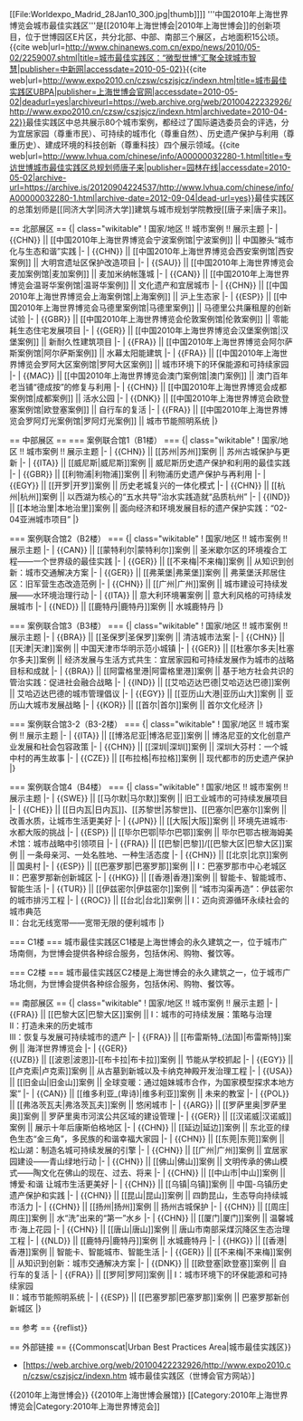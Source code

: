 [[File:Worldexpo_Madrid_28Jan10_300.jpg|thumb]]]]
'''中国2010年上海世界博览会城市最佳实践区'''是[[2010年上海世博会|2010年上海世博会]]的创新项目，位于世博园区E片区，共分北部、中部、南部三个展区，占地面积15公顷。<ref name="cn">{{cite web|url=http://www.chinanews.com.cn/expo/news/2010/05-02/2259007.shtml|title=城市最佳实践区：“微型世博”汇聚全球城市智慧|publisher=中新网|accessdate=2010-05-02}}</ref><ref name="expo">{{cite web|url=http://www.expo2010.cn/czsw/cszjsjcz/indexn.htm|title=城市最佳实践区UBPA|publisher=上海世博会官网|accessdate=2010-05-02|deadurl=yes|archiveurl=https://web.archive.org/web/20100422232926/http://www.expo2010.cn/czsw/cszjsjcz/indexn.htm|archivedate=2010-04-22}}</ref>最佳实践区中总共展示80个城市案例，都经过了国际遴选委员会的评选，分为宜居家园（尊重市民）、可持续的城市化（尊重自然）、历史遗产保护与利用（尊重历史）、建成环境的科技创新（尊重科技）四个展示领域。<ref name="expo" /><ref>{{cite web|url=http://www.lvhua.com/chinese/info/A00000032280-1.html|title=专访世博城市最佳实践区总规划师唐子来|publisher=园林在线|accessdate=2010-05-02|archive-url=https://archive.is/20120904224537/http://www.lvhua.com/chinese/info/A00000032280-1.html|archive-date=2012-09-04|dead-url=yes}}</ref>最佳实践区的总策划师是[[同济大学|同济大学]]建筑与城市规划学院教授[[唐子来|唐子来]]。<ref name="cn" />

== 北部展区 ==
{| class="wikitable"
! 国家/地区 !! 城市案例 !! 展示主题
|-
| {{CHN}} || [[中国2010年上海世界博览会宁波案例馆|宁波案例]] || 中国滕头“城市化与生态和谐”实践
|-
| {{CHN}} || [[中国2010年上海世界博览会西安案例馆|西安案例]] || 大明宫遗址区保护改造项目
|-
| {{SAU}} || [[中国2010年上海世界博览会麦加案例馆|麦加案例]] || 麦加米纳帐篷城
|-
| {{CAN}} || [[中国2010年上海世界博览会温哥华案例馆|温哥华案例]] || 文化遗产和宜居城市
|-
| {{CHN}} || [[中国2010年上海世界博览会上海案例馆|上海案例]] || 沪上生态家
|-
| {{ESP}} || [[中国2010年上海世界博览会马德里案例馆|马德里案例]] || 马德里公共廉租屋的创新试验
|-
| {{GBR}} || [[中国2010年上海世界博览会伦敦案例馆|伦敦案例]] || 零能耗生态住宅发展项目
|-
| {{GER}} || [[中国2010年上海世界博览会汉堡案例馆|汉堡案例]] || 新耐久性建筑项目
|-
| {{FRA}} || [[中国2010年上海世界博览会阿尔萨斯案例馆|阿尔萨斯案例]] || 水幕太阳能建筑
|-
| {{FRA}} || [[中国2010年上海世界博览会罗阿大区案例馆|罗阿大区案例]] || 城市环境下的环保能源和可持续家园
|-
| {{MAC}} || [[中国2010年上海世界博览会澳门案例馆|澳门案例]] || 澳门百年老当铺“德成按”的修复与利用
|-
| {{CHN}} || [[中国2010年上海世界博览会成都案例馆|成都案例]] || 活水公园
|-
| {{DNK}} || [[中国2010年上海世界博览会欧登塞案例馆|欧登塞案例]] || 自行车的复活
|-
| {{FRA}} || [[中国2010年上海世界博览会罗阿灯光案例馆|罗阿灯光案例]] || 城市节能照明系统
|}

== 中部展区 ==
=== 案例联合馆1（B1楼） ===
{| class="wikitable"
! 国家/地区 !! 城市案例 !! 展示主题
|-
| {{CHN}} || [[苏州|苏州]]案例 || 苏州古城保护与更新
|-
| {{ITA}} || [[威尼斯|威尼斯]]案例 || 威尼斯历史遗产保护和利用的最佳实践
|-
| {{GBR}} || [[利物浦|利物浦]]案例 || 利物浦历史遗产保护与再利用
|-
| {{EGY}} || [[开罗|开罗]]案例 || 历史老城复兴的一体化模式
|-
| {{CHN}} || [[杭州|杭州]]案例 || 以西湖为核心的“五水共导”治水实践造就“品质杭州”
|-
| {{IND}} || [[本地治里|本地治里]]案例 || 面向经济和环境发展目标的遗产保护实践：“02-04亚洲城市项目”
|}

=== 案例联合馆2（B2楼） ===
{| class="wikitable"
! 国家/地区 !! 城市案例 !! 展示主题
|-
| {{CAN}} || [[蒙特利尔|蒙特利尔]]案例 || 圣米歇尔区的环境複合工程——一个世界级的最佳实践
|-
| {{GER}} || [[不来梅|不来梅]]案例 || 从知识到创新：城市交通解决方案
|-
| {{GER}} || [[弗莱堡|弗莱堡]]案例 || 弗莱堡沃邦居住区：旧军营生态改造范例
|-
| {{CHN}} || [[广州|广州]]案例 || 城市建设可持续发展——水环境治理行动
|-
| {{ITA}} || 意大利环境署案例 || 意大利风格的可持续发展城市
|-
| {{NED}} || [[鹿特丹|鹿特丹]]案例 || 水城鹿特丹
|}

=== 案例联合馆3（B3楼） ===
{| class="wikitable"
! 国家/地区 !! 城市案例 !! 展示主题
|-
| {{BRA}} || [[圣保罗|圣保罗]]案例 || 清洁城市法案
|-
| {{CHN}} || [[天津|天津]]案例 || 中国天津市华明示范小城镇
|-
| {{GER}} || [[杜塞尔多夫|杜塞尔多夫]]案例 || 经济发展与生活方式共生：宜居家园和可持续发展作为城市的战略目标和成就
|-
| {{BRA}} || [[阿雷格里港|阿雷格里港]]案例 || 基于地方社会共识的管治实践：促进社会融合战略
|-
| {{IND}} || [[艾哈迈达巴德|艾哈迈达巴德]]案例 || 艾哈迈达巴德的城市管理倡议
|-
| {{EGY}} || [[亚历山大港|亚历山大]]案例 || 亚历山大城市发展战略
|-
| {{KOR}} || [[首尔|首尔]]案例 || 首尔文化经济
|}

=== 案例联合馆3-2（B3-2楼） ===
{| class="wikitable"
! 国家/地区 !! 城市案例 !! 展示主题
|-
| {{ITA}} || [[博洛尼亚|博洛尼亚]]案例 || 博洛尼亚的文化创意产业发展和社会包容政策
|-
| {{CHN}} || [[深圳|深圳]]案例 || 深圳大芬村：一个城中村的再生故事
|-
| {{CZE}} || [[布拉格|布拉格]]案例 || 现代都市的历史遗产保护
|}

=== 案例联合馆4（B4楼） ===
{| class="wikitable"
! 国家/地区 !! 城市案例 !! 展示主题
|-
| {{SWE}} || [[马尔默|马尔默]]案例 || 旧工业城市的可持续发展项目
|-
| {{CHE}} || [[日内瓦|日内瓦]]、[[苏黎世|苏黎世]]、[[巴塞尔|巴塞尔]]案例 || 改善水质，让城市生活更美好
|-
| {{JPN}} || [[大阪|大阪]]案例 || 环境先进城市·水都大阪的挑战
|-
| {{ESP}} || [[毕尔巴鄂|毕尔巴鄂]]案例 || 毕尔巴鄂古根海姆美术馆：城市战略中引领项目
|-
| {{FRA}} || [[巴黎|巴黎]]/[[巴黎大区|巴黎大区]]案例 || 一条母亲河、一处名胜地、一种生活态度
|-
| {{CHN}} || [[北京|北京]]案例 || 国奥村
|-
| {{ESP}} || [[巴塞罗那|巴塞罗那]]案例 || Ⅰ：巴塞罗那市中心老城区<br/>Ⅱ：巴塞罗那新创新城区
|-
| {{HKG}} || [[香港|香港]]案例 || 智能卡、智能城市、智能生活
|-
| {{TUR}} || [[伊兹密尔|伊兹密尔]]案例 || “城市沟渠再造”：伊兹密尔的城市排污工程
|-
| {{ROC}} || [[台北|台北]]案例 || Ⅰ：迈向资源循环永续社会的城市典范<br/>Ⅱ：台北无线宽带——宽带无限的便利城市
|}

=== C1楼 ===
城市最佳实践区C1楼是上海世博会的永久建筑之一，位于城市广场南侧，为世博会提供各种综合服务，包括休闲、购物、餐饮等。

=== C2楼 ===
城市最佳实践区C2楼是上海世博会的永久建筑之一，位于城市广场北侧，为世博会提供各种综合服务，包括休闲、购物、餐饮等。

== 南部展区 ==
{| class="wikitable"
! 国家/地区 !! 城市案例 !! 展示主题
|-
| {{FRA}} || [[巴黎大区|巴黎大区]]案例 || Ⅰ：城市的可持续发展：策略与治理<br/>Ⅱ：打造未来的历史城市<br/>Ⅲ：恢复与发展可持续城市的遗产
|-
| {{FRA}} || [[布雷斯特_(法国)|布雷斯特]]案例 || 海洋世界博览会
|-
| {{GER}}<br/>{{UZB}} || [[波恩|波恩]]-[[布卡拉|布卡拉]]案例 || 节能从学校抓起
|-
| {{EGY}} || [[卢克索|卢克索]]案例 || 从古墓到新城以及卡纳克神殿开发治理工程
|-
| {{USA}} || [[旧金山|旧金山]]案例 || 全球变暖：通过姐妹城市合作，为国家模型探求本地方案”
|-
| {{CAN}} || [[维多利亚_(卑诗)|维多利亚]]案例 || 未来的教室
|-
| {{POL}} || [[弗洛茨瓦夫|弗洛茨瓦夫]]案例 || 悠闲城市
|-
| {{ARG}} || [[罗萨里奥|罗萨里奥]]案例 || 罗萨里奥市河滨公共区域的建设管理
|-
| {{GER}} || [[汉诺威|汉诺威]]案例 || 展示十年后康斯伯格地区
|-
| {{CHN}} || [[延边|延边]]案例 || 东北亚的绿色生态“金三角”，多民族的和谐幸福大家园
|-
| {{CHN}} || [[东莞|东莞]]案例 || 松山湖：制造名城可持续发展的引擎
|-
| {{CHN}} || [[广州|广州]]案例 || 宜居家园建设——青山绿地行动
|-
| {{CHN}} || [[佛山|佛山]]案例 || 文明传承的佛山模式——陶文化在佛山的现在、过去、将来
|-
| {{CHN}} || [[中山市|中山]]案例 || 博爱·和谐 让城市生活更美好
|-
| {{CHN}} || [[乌镇|乌镇]]案例 || 中国-乌镇历史遗产保护和实践
|-
| {{CHN}} || [[昆山|昆山]]案例 || 四韵昆山，生态导向持续城市活力
|-
| {{CHN}} || [[扬州|扬州]]案例 || 扬州古城保护
|-
| {{CHN}} || [[周庄|周庄]]案例 || 水“洗”出来的“第一”水乡
|-
| {{CHN}} || [[厦门|厦门]]案例 || 温馨城市·海上花园
|-
| {{CHN}} || [[唐山|唐山]]案例 || 唐山市南部采煤沉降区生态治理工程
|-
| {{NLD}} || [[鹿特丹|鹿特丹]]案例 || 水城鹿特丹
|-
| {{HKG}} || [[香港|香港]]案例 || 智能卡、智能城市、智能生活
|-
| {{GER}} || [[不来梅|不来梅]]案例 || 从知识到创新：城市交通解决方案
|-
| {{DNK}} || [[欧登塞|欧登塞]]案例 || 自行车的复活
|-
| {{FRA}} || [[罗阿|罗阿]]案例 || Ⅰ：城市环境下的环保能源和可持续家园<br/>Ⅱ：城市节能照明系统
|-
| {{ESP}} || [[巴塞罗那|巴塞罗那]]案例 || 巴塞罗那新创新城区
|}

== 参考 ==
{{reflist}}

== 外部链接 ==
{{Commonscat|Urban Best Practices Area|城市最佳实践区}}
* [https://web.archive.org/web/20100422232926/http://www.expo2010.cn/czsw/cszjsjcz/indexn.htm 城市最佳实践区（世博会官方网站）]

{{2010年上海世博会}}
{{2010年上海世博会展馆}}
[[Category:2010年上海世界博览会|Category:2010年上海世界博览会]]